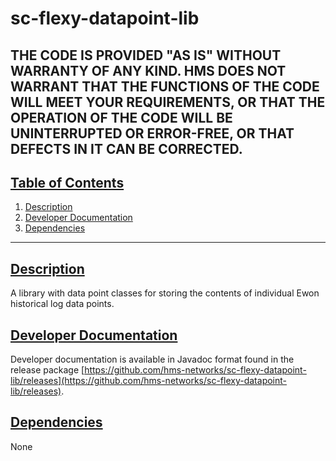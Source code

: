 # sc-flexy-datapoint-lib

THE CODE IS PROVIDED "AS IS" WITHOUT WARRANTY OF ANY KIND. HMS DOES NOT WARRANT THAT THE FUNCTIONS OF THE CODE WILL MEET YOUR REQUIREMENTS, OR THAT THE OPERATION OF THE CODE WILL BE UNINTERRUPTED OR ERROR-FREE, OR THAT DEFECTS IN IT CAN BE CORRECTED.
---

## [Table of Contents](#table-of-contents)

1. [Description](#description)
2. [Developer Documentation](#developer-documentation)
3. [Dependencies](#dependencies)

---

## [Description](#table-of-contents)

A library with data point classes for storing the contents of individual Ewon historical log data points.

## [Developer Documentation](#table-of-contents)

Developer documentation is available in Javadoc format found in the release package [https://github.com/hms-networks/sc-flexy-datapoint-lib/releases](https://github.com/hms-networks/sc-flexy-datapoint-lib/releases).

## [Dependencies](#table-of-contents)
None